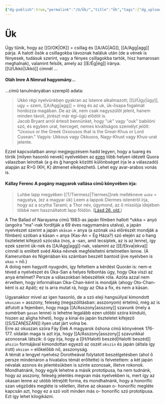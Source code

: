 ```yaml
---
{"dg-publish":true,"permalink":"/U/Ük/","title":"Ük","tags":["dg_uploaded"],"created":"2023-10-13T12:46","updated":"2023-11-08T04:21"}
---
```



# Ük

Úgy tűnik, hogy az [[O/OK\|OK]] = csillag és [[A/AG\|AG]], [[A/Agg\|agg]] párja. A halott ősök a csillagokba távoznak haláluk után (de a vének is fényesek, tudásuk szerint, vagy a fényes csillagokba tartók, hisz hamarosan meghalnak), valamint felsők, amely az [[E/Ég\|ég]] iránya.  
[[U/Ukkó\|Ukkó]] címnél ...

#### Oláh Imre A Nimrud hagyomány...

...című tanulmányában szereplő adata:  
> Ukkó régi nyelvünkben gyakran az Istenre alkalmazott; [[U/Ügy\|ügy]], ugy = szem, [[A/Agg\|agg]] = öreg és az uk, ük-ősapa fogalmát hordozza magában. De az ük, nem csak nagyszülőt jelent, hanem minden távoli, jórészt már égi-ügü elődöt is.  
> Jacob Bryant arról értesít bennünket, hogy "uk" vagy "ouk" babilóni szó, és egyben urat, herceget, nemes kiváltságos személyt jelölt: "Uxxous or the Greek Oxxousos that is the Great-Khus or Lord Cusean." Vagyis: Ukkous vagy Okkusos, Nagy-Khust vagy Khus-urat jelente.  

Ezzel kapcsolatban annyi megjegyzésem hadd legyen, hogy a tuareg és török \[milyen hasonló nevek\] nyelvekben az [ezen](https://qr.ae/pN2kOQ) több helyen idézett Quora válaszban leírottak (a g és ğ hangok közötti különbséget írja le a válaszadó) alapján az R>G (KH, K) átmenet elképezhető. Lehet egy avar-arabos vonás is.  

#### Kállay Ferenc A pogány magyarok vallása című könyvében írja:

> Luhbe lapp megyében [[T/Tiermesz\|Tiermes]]nek mellékneve `auke` = nagyatya, (ez a magyar ük) Leem a lappok Diermes istenéről írja, hogy az a scytha Tarami; a Thor név, úgymond, az ő missiója idejében többé nem használtatott lapp földön. ([Lásd 26. old.](zotero://open-pdf/library/items/DFI47XPY?page=26&annotation=I5E96YIB))  

A The Ballad of Narayama című 1983-as japán filmben hallott \*ukka = anyó (angolra "ma"-nak fordítják a 69 éves nagymamára utalva), a japán nyelvészet szerint a japán `okāsan` = anya (a szónak `okā` előrészét mondják a filmben) szóban a kāsan = anya (Kas-An = Ég Háza?) szó elején az o hang tiszteletet kifejező szócska (nos, a -san, amit lecsíptek, az is az lenne), így ezek szerint ük-nek és [[A/Agg\|agg]]-nak, valamint az [[E/Ekva\|ekva]] címnél is említett svéd Akka névnek megfeleltetni értelmetlen lenne. (A Kamerunban és Nigériában kis számban beszélt bantoid ijive nyelvben is `okas` = nő.)  
A dolog nem hagyott nyugodni, így feltettem a kérdést Quorán is: nem-e téved a nyelvészet és Oka-San a helyes felbontás úgy, hogy Oka viszi az anya értelmet? Persze a válaszokban lebeszéltek róla. Azóta azzal nem érveltem, hogy informálisan Oka-Chan-ként is mondják (ahogy Oto-Chan-ként is az Apát); ez is arra mutat rá, hogy az Oka a fix, és nem a kāsan.  

Ugyanakkor mivel az igen hasonló, de a szó eleji hangsúllyal kimondott `okuszan` = asszony, feleség (megszólításban: asszonyom) értelmű, még az is átfutott a fejemben, hogy maga [[A/Asszony\|asszony]] szavunk (mely a sumérban `gasan` lenne) is lehetne legalább ezen utóbbi szóra kiinduló, hiszen az aligha hihető, hogy a kínai és japán tiszteletet kifejező [[S/SZAN\|SZAN]] ilyen utat járt volna be.  
Erre az okuszan szóra Fáy Elek A magyarok őshona című könyvének 176-177. oldalán maga is azt írja, hogy [[A/Asszony\|asszony]] szavunkkal azonosnak látszik: ő úgy írja, hogy a [[H/Halotti beszéd\|Halotti beszéd]] `ahszin` formájával kimondottan egyező az oszét `okszin` és japán (általa így írott) `okszan` = előkelőbb nő, asszonyság.  
A témát a lengyel nyelvész Dorotheával folytatott beszélgetésben (ahol ő persze mindenáron a hivatalos témát erőltette) is felvetettem: a két japán névalak azonos és jelentésükben is szinte azonosak, illetve rokonok. Mondhatnánk, hogy egyik lehetne a másik prototípusa, ha nem tudnánk, hogy az asszony, feleség jelentés megvan más nyelvekben is, mert így az okasan lenne az utóbb létrejött forma, és mondhatnánk, hogy a honorific szan végződés megléte is véletlen, illetve az okasan o- honorific megléte kapcsán azt, hogy ez a szó volt minden más o- honorific szó prototípusa. Ezt így lehet kilogikázni.  